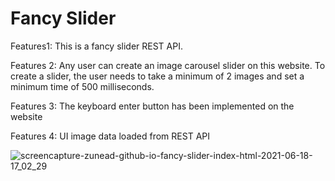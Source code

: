 # Fancy Slider 

Features1: This is a fancy slider REST API.

Features 2: Any user can create an image carousel slider on this website. To create a slider, the user needs to take a minimum of 2 images and set a minimum time of 500 milliseconds.

Features 3: The keyboard enter button has been implemented on the website

Features 4: UI image data loaded from REST API
        
        
![screencapture-zunead-github-io-fancy-slider-index-html-2021-06-18-17_02_29](https://user-images.githubusercontent.com/63390198/122551632-10f29e80-d057-11eb-9b7c-d064c6e88edf.png)

